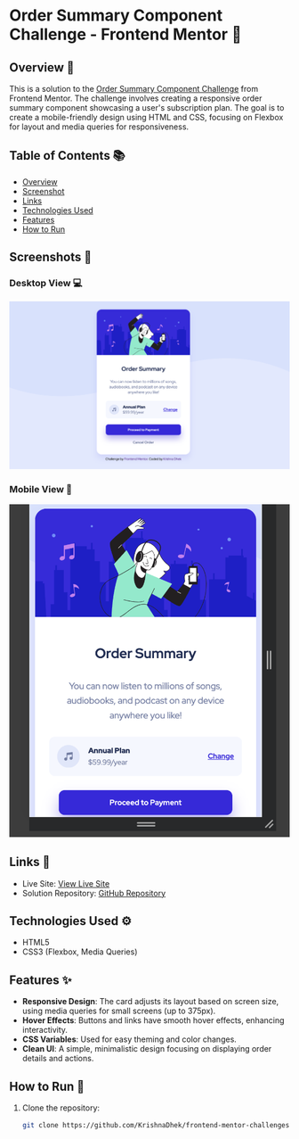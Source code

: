 # Order Summary Component Challenge - Frontend Mentor 🎨

## Overview 🌟

This is a solution to the [Order Summary Component Challenge](https://www.frontendmentor.io/challenges/order-summary-component-QlPmajDUj) from Frontend Mentor. The challenge involves creating a responsive order summary component showcasing a user's subscription plan. The goal is to create a mobile-friendly design using HTML and CSS, focusing on Flexbox for layout and media queries for responsiveness.

## Table of Contents 📚

- [Overview](#overview)
- [Screenshot](#screenshot)
- [Links](#links)
- [Technologies Used](#technologies-used)
- [Features](#features)
- [How to Run](#how-to-run)

## Screenshots 📸

### Desktop View 💻
![Order Summary Component](./images/desktop-design.png)

### Mobile View 📱
![Order Summary Component](./images/mobile-design.png)

## Links 🔗

- Live Site: [View Live Site](https://radiant-chimera-f80273.netlify.app/)
- Solution Repository: [GitHub Repository](https://github.com/KrishnaDhek/frontend-mentor-challenges/tree/main/Order-Summary-Component)

## Technologies Used ⚙️

- HTML5
- CSS3 (Flexbox, Media Queries)

## Features ✨

- **Responsive Design**: The card adjusts its layout based on screen size, using media queries for small screens (up to 375px).
- **Hover Effects**: Buttons and links have smooth hover effects, enhancing interactivity.
- **CSS Variables**: Used for easy theming and color changes.
- **Clean UI**: A simple, minimalistic design focusing on displaying order details and actions.

## How to Run 🚀

1. Clone the repository:
   ```bash
   git clone https://github.com/KrishnaDhek/frontend-mentor-challenges
